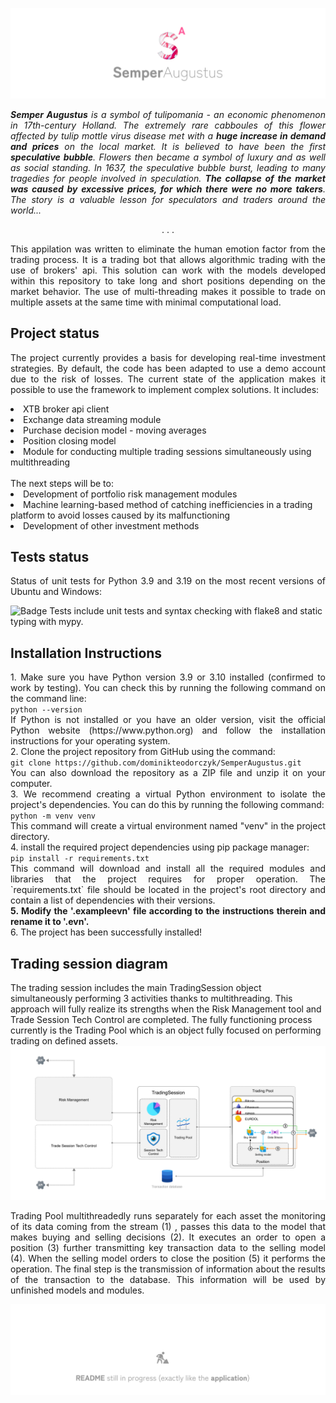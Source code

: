 ![logo](docs/graphics/sa_logo.png)

*<p align="justify"><b>Semper Augustus</b> is a symbol of tulipomania - an economic phenomenon in 17th-century Holland. The extremely rare cabboules of this flower affected by tulip mottle virus disease met with a <b>huge increase in demand and prices</b> on the local market. It is believed to have been the first <b>speculative bubble</b>. Flowers then became a symbol of luxury and as well as social standing. In 1637, the speculative bubble burst, leading to many tragedies for people involved in speculation. <b>The collapse of the market was caused by excessive prices, for which there were no more takers</b>. The story is a valuable lesson for speculators and traders around the world...</p>*
<p align="center">. . .</p>
<p align="justify">This appilation was written to eliminate the human emotion factor from the trading process. It is a trading bot that allows algorithmic trading with the use of brokers' api. This solution can work with the models developed within this repository to take long and short positions depending on the market behavior. The use of multi-threading makes it possible to trade on multiple assets at the same time with minimal computational load.</b></p>

## Project status
<p align="justify">
The project currently provides a basis for developing real-time investment strategies. By default, the code has been adapted to use a demo account due to the risk of losses. The current state of the application makes it possible to use the framework to implement complex solutions. It includes:
<li>XTB broker api client</li>
<li>Exchange data streaming module </li>
<li>Purchase decision model - moving averages</li>
<li>Position closing model</li>
<li>Module for conducting multiple trading sessions simultaneously using multithreading </li> <br>
The next steps will be to:
<li>Development of portfolio risk management modules</li>
<li>Machine learning-based method of catching inefficiencies in a trading platform to avoid losses caused by its malfunctioning</li>
<li>Development of other investment methods</li>

## Tests status
<p align="justify">
Status of unit tests for Python 3.9 and 3.19 on the most recent versions of Ubuntu and Windows:</p>
<img src="https://github.com/dominikteodorczyk/SemperAugustus/actions/workflows/tests.yml/badge.svg" alt="Badge">
Tests include unit tests and syntax checking with flake8 and static typing with mypy.
</p>

## Installation Instructions
<p align="justify">
1. Make sure you have Python version 3.9 or 3.10 installed (confirmed to work by testing). You can check this by running the following command on the command line:<br>
<code>python --version</code><br>
If Python is not installed or you have an older version, visit the official Python website (https://www.python.org) and follow the installation instructions for your operating system.<br>
2. Clone the project repository from GitHub using the command:<br>
<code>git clone https://github.com/dominikteodorczyk/SemperAugustus.git</code><br>
You can also download the repository as a ZIP file and unzip it on your computer.<br>
3. We recommend creating a virtual Python environment to isolate the project's dependencies. You can do this by running the following command:<br>
<code>python -m venv venv</code><br>
This command will create a virtual environment named "venv" in the project directory.<br>
4. install the required project dependencies using pip package manager:<br>
<code>pip install -r requirements.txt</code><br>
This command will download and install all the required modules and libraries that the project requires for proper operation. The `requirements.txt` file should be located in the project's root directory and contain a list of dependencies with their versions.<br>
<b>5. Modify the '.exampleevn' file according to the instructions therein and rename it to '.evn'.</b><br>
6. The project has been successfully installed!

## Trading session diagram
The trading session includes the main TradingSession object simultaneously performing 3 activities thanks to multithreading. This approach will fully realize its strengths when the Risk Management tool and Trade Session Tech Control are completed. The fully functioning process currently is the Trading Pool which is an object fully focused on performing trading on defined assets.<br>
![image](docs/graphics/trading_session_schema.png) <br>
<p align="justify">
Trading Pool multithreadedly runs separately for each asset the monitoring of its data coming from the stream (1) , passes this data to the model that makes buying and selling decisions (2). It executes an order to open a position (3) further transmitting key transaction data to the selling model (4). When the selling model orders to close the position (5) it performs the operation. The final step is the transmission of information about the results of the transaction to the database. This information will be used by unfinished models and modules.



</p>

![image](docs/graphics/in_progress.png)

